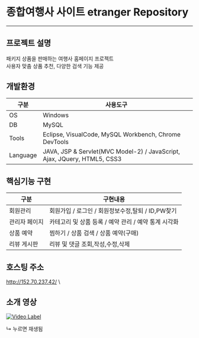 # 종합여행사 사이트 etranger Repository
---------------------------------

## 프로젝트 설명
패키지 상품을 판매하는 여행사 홈페이지 프로젝트 \
사용자 맞춤 상품 추천, 다양한 검색 기능 제공

## 개발환경
구분|사용도구
--|----
OS|Windows
DB|MySQL
Tools|Eclipse, VisualCode, MySQL Workbench, Chrome DevTools
Language|JAVA, JSP & Servlet(MVC Model-2) / JavaScript, Ajax, JQuery, HTML5, CSS3

## 핵심기능 구현
구분|구현내용
------------|----
회원관리|회원가입 / 로그인 / 회원정보수정,탈퇴 / ID,PW찾기
관리자 페이지|카테고리 및 상품 등록 / 예약 관리 / 예약 통계 시각화
상품 예약|찜하기 / 상품 검색 / 상품 예약(구매)
리뷰 게시판|리뷰 및 댓글 조회,작성,수정,삭제

## 호스팅 주소
http://152.70.237.42/ \


## 소개 영상
[![Video Label](http://img.youtube.com/vi/GUoib3zluGI/0.jpg)](https://youtu.be/GUoib3zluGI)

↳ 누르면 재생됨
